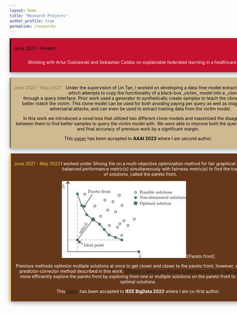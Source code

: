 ```yaml
---
layout: home
title: "Research Projects"
author_profile: true
permalink: /research/
---
```


<style>
div.polaroid {
  width: 800px;
  box-shadow: 0 4px 8px 0 rgba(0, 0, 0, 0.2), 0 6px 20px 0 rgba(0, 0, 0, 0.19);
  text-align: center;
}

div.container {
  padding: 10px;
}
.alignleft {
	float: left;
}
.alignright {
	float: right;
}
</style>

<body>


<div class="polaroid" style='background-color:#C41230; color: #FFFFFF; border-left: solid #000000 4px; border-radius: 4px; padding:0.7em;'>
  <p class="alignleft"; style='margin-top:1em><b>Carnegie Mellon University</b></p>
  <p class="alignright"; style='margin-top:1em><span style="color:#000000">June 2023 - Present</span></p>
<div style="clear: both;"></div>
<p style='margin-left:1em;'>
Working with Artur Dubrawski and Sebastian Caldas on explainable federated learning in a healthcare setting.
</p></div>
<br>

<div class="polaroid" style='background-color:#CFB991; color: #000000; border-left: solid #8E6F3E 4px; border-radius: 4px; padding:0.7em;'>
<div>
  <p class="alignleft"; style='margin-top:1em><b>Purdue University</b></p>
  <p class="alignright"; style='margin-top:1em><span style="color:#8E6F3E">June 2022 - May 2023</span></p>
</div>
<p style='margin-left:1em;'>
Under the supervision of Lin Tan, I worked on developing a data-free model extraction attack, which attempts to copy the functionality of a black-box _victim_ model into a _clone model_ through a query interface. Prior work used a generator to synthetically create samples to teach the clone model to better match the victim. This clone model can be used for both avoiding paying per query as well as staging further adversarial attacks, and can even be used to extract training data from the victim model.

In this work we introduced a novel loss that utilized two different clone models and maximized the disagreement between them to find better samples to query the victim model with. We were able to improve both the query efficiency and final accuracy of previous work by a significant margin.

This <a href="https://www.cs.purdue.edu/homes/lintan/publications/disguide-aaai23.pdf">paper</a> has been accepted to <b>AAAI 2023</b> where I am second author.
</p></div>
<br>

<div class="polaroid" style='background-color:#653819; color: #FFFFFF; border-left: solid #FED141 4px; border-radius: 4px; padding:0.7em;'>
<div>
  <p class="alignleft"; style='margin-top:1em><b>Lehigh University</b></p>
  <p class="alignright"; style='margin-top:1em><span style="color:#FED141">June 2021 - May 2022</span></p>
</div>
<p style='margin-left:1em;'>
I worked under Sihong Xie on a multi-objective optimization method for fair graphical models, that balanced performance metric(s) simultaneously with fairness metric(s) to find the tradeoff curve of solutions, called the pareto front.

<img src="https://github.com/ericenouen/ericenouen.github.io/blob/master/assets/image/ParetoFront.png?raw=true" alt="Pareto Front - A computational multi-objective optimization method to improve energy efficiency and thermal comfort in dwellings">![Pareto front]

Previous methods optimize multiple solutions at once to get closer and closer to the pareto front, however, we used the predictor-corrector method described in this work: <a href="https://arxiv.org/abs/2006.16434">Efficient Continuous Pareto Exploration in Multi-Task Learning</a> to more efficiently explore the pareto front by exploring from one or multiple solutions on the pareto front to find more optimal solutions.

This <a href="http://www.cse.lehigh.edu/~sxie/paper/bigdata2022.pdf">paper</a> has been accepted to <b>IEEE BigData 2022</b> where I am co-first author.

</p></div>

</body>
